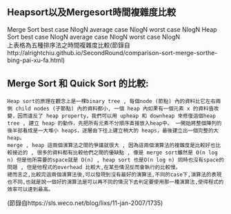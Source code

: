 ## Heapsort以及Mergesort時間複雜度比較
  Merge Sort  best case   NlogN 	average case   NlogN   worst case	  NlogN 
  Heap  Sort  best case   NlogN   average case   NlogN   worst case   NlogN 		         	           
上表格為五種排序法之時間複雜度比較(節錄自http://alrightchiu.github.io/SecondRound/comparison-sort-merge-sorthe-bing-pai-xu-fa.html)
## Merge Sort 和 Quick Sort 的比較:
    Heap sort的原理在觀念上是一棵binary tree , 每個node (節點) 內的資料比它左右兩側 child nodes (子節點) 內的資料都小, 一個 heap 內如果有一個元素 x 的資料值改變，因而違反了 heap property，我們可以用 upheap 和 downheap 來修復這個heap tree , 建立 heap 的動作，先把所有元素不分順序直接放入heap中。 一開始將整個陣列的後半部看成是一大堆小 heaps，逐層由下往上建立稍大的 heaps，最後建立出一個完整的大 heap。
    merge , heap 這兩個演算法之間的爭議就很大 , 因為這兩個演算法的複雜度是比較好也比較接近的 , 很多的資料都有比較他們之間的優缺點 , 像是 merge sort雖然是 O(n log n) 但是他所需要的space就是 O(n) , heap sort 也是O(n log n) 同時也沒有space的問題 , 但是他程式的overhead 比較大,在某些情況反而會執行的比較慢。
    總而言之,比較完這兩個演算法後,可以發現到沒有最好的演算法,不同的case下,演算法的表現也不同,也就是說一個好的演算法是可以再不同的情況下去判定要使用那一種演算法,使得程式的效率可以達到最高。

(節錄自https://sls.weco.net/blog/lixs/11-jan-2007/1735)
